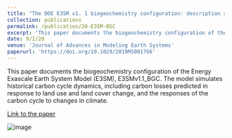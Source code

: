 ```yaml
---
title: "The DOE E3SM v1. 1 biogeochemistry configuration: description and simulated ecosystem_climate responses to historical changes in forcing"
collection: publications
permalink: /publication/20-E3SM-BGC
excerpt: 'This paper documents the biogeochemistry configuration of the Energy Exascale Earth System Model (E3SM), E3SMv1.1_BGC. The model simulates historical carbon cycle dynamics, including carbon losses predicted in response to land use and land cover change, and the responses of the carbon cycle to changes in climate.'
date: 9/1/20
venue: 'Journal of Advances in Modeling Earth Systems'
paperurl: 'https://doi.org/10.1029/2019MS001766'
---
```

This paper documents the biogeochemistry configuration of the Energy Exascale Earth System Model (E3SM), E3SMv1.1_BGC. The model simulates historical carbon cycle dynamics, including carbon losses predicted in response to land use and land cover change, and the responses of the carbon cycle to changes in climate.

[Link to the paper](https://doi.org/10.1029/2019MS001766)

![image](../images/papers/20-E3SM-BGC.png)
